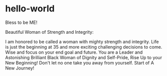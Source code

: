 # hello-world
Bless to be ME!

Beautiful Woman of Strength and Integrity:

I am honored to be called a woman with mighty strength and integrity. Life is just the beginning at 35 and more exciting challenging decisions to come. Wise and focus on your end goal and future. You are a Leader and Astonishing Brilliant Black Woman of Dignity and Self-Pride, Rise Up to your New Beginning! Don't let no one take you away from yourself. Start of A New Journey!
